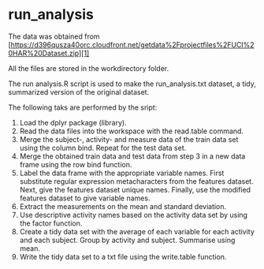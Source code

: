 run_analysis
============
The data was obtained from
[https://d396qusza40orc.cloudfront.net/getdata%2Fprojectfiles%2FUCI%20HAR%20Dataset.zip][1] 

All the files are stored in the workdirectory folder.

The run analysis.R script is used to make the run_analysis.txt dataset, a tidy, summarized version of the original dataset. 

The following taks are performed by the sript:

 1. Load the dplyr package (library).
 2. Read the data files into the workspace with the read.table command. 
 3. Merge the subject-, activity- and measure data of the train data set using the column bind.  Repeat for the test data set.
 4. Merge the obtained train data and test data from step 3 in a new data frame using the row bind function.
 5. Label the data frame with the appropriate variable names. First substitute regular expression metacharacters from the features dataset. Next, give the features dataset unique names. Finally, use the modified features dataset to give variable names.
 6. Extract the measurements on the mean and standard deviation.
 7. Use descriptive activity names based on the activity data set by using the factor function.
 8. Create a tidy data set with the average of each variable for each activity and each subject. Group by activity and subject. Summarise using mean.
 9. Write the tidy data set to a txt file using the write.table function.


  [1]: https://d396qusza40orc.cloudfront.net/getdata%2Fprojectfiles%2FUCI%20HAR%20Dataset.zip